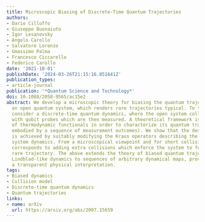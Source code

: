 ```yaml
---
title: Microscopic Biasing of Discrete-Time Quantum Trajectories
authors:
- Dario Cilluffo
- Giuseppe Buonaiuto
- Igor Lesanovsky
- Angelo Carollo
- Salvatore Lorenzo
- Gmassimo Palma
- Francesco Ciccarello
- Federico Carollo
date: '2021-10-01'
publishDate: '2024-03-26T21:15:16.851641Z'
publication_types:
- article-journal
publication: '*Quantum Science and Technology*'
doi: 10.1088/2058-9565/ac15e2
abstract: We develop a microscopic theory for biasing the quantum trajectories of
  an open quantum system, which renders rare trajectories typical. To this end we
  consider a discrete-time quantum dynamics, where the open system collides sequentially
  with qubit probes which are then measured. A theoretical framework is built in terms
  of thermodynamic functionals in order to characterize its quantum trajectories (each
  embodied by a sequence of measurement outcomes). We show that the desired biasing
  is achieved by suitably modifying the Kraus operators describing the discrete open
  system dynamics. From a microscopical viewpoint and for short collision times, this
  corresponds to adding extra collisions which enforce the system to follow a desired
  rare trajectory. The above extends the theory of biased quantum trajectories from
  Lindblad-like dynamics to sequences of arbitrary dynamical maps, providing at once
  a transparent physical interpretation.
tags:
- Biased dynamics
- Collision model
- Discrete-time quantum dynamics
- Quantum trajectories
links:
- name: arXiv
  url: https://arxiv.org/abs/2007.15659
---
```


